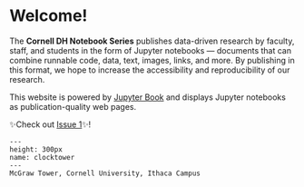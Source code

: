 #  Welcome!


The **Cornell DH Notebook Series** publishes data-driven research by faculty, staff, and students in the form of Jupyter notebooks — documents that can combine runnable code, data, text, images, links, and more. By publishing in this format, we hope to increase the accessibility and reproducibility of our research.

This website is powered by [Jupyter Book](https://jupyterbook.org/intro.html) and displays Jupyter notebooks as publication-quality web pages.

✨Check out [Issue 1](https://melaniewalsh.github.io/Cornell-DH-Notebooks/notebooks/Issue-1/intro.html)✨!


```{figure} ../images/clocktower.jpeg
---
height: 300px
name: clocktower
---
McGraw Tower, Cornell University, Ithaca Campus
```

